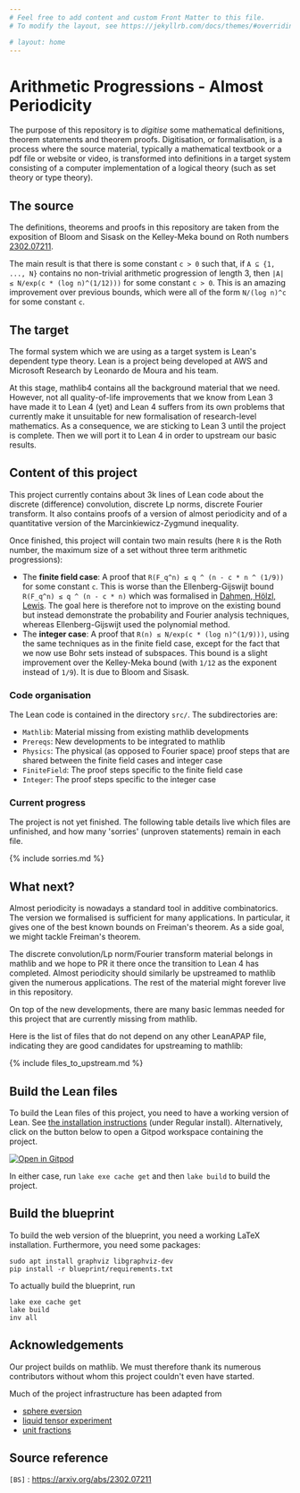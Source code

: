 ```yaml
---
# Feel free to add content and custom Front Matter to this file.
# To modify the layout, see https://jekyllrb.com/docs/themes/#overriding-theme-defaults

# layout: home
---
```


# Arithmetic Progressions - Almost Periodicity

The purpose of this repository is to *digitise* some mathematical definitions, theorem statements
and theorem proofs. Digitisation, or formalisation, is a process where the source material,
typically a mathematical textbook or a pdf file or website or video, is transformed into definitions
in a target system consisting of a computer implementation of a logical theory (such as set theory
or type theory).

## The source

The definitions, theorems and proofs in this repository are taken from the exposition of Bloom and
Sisask on the Kelley-Meka bound on Roth numbers [2302.07211](https://arxiv.org/abs/2302.07211).

The main result is that there is some constant `c > 0` such that, if `A ⊆ {1, ..., N}` contains no
non-trivial arithmetic progression of length 3, then `|A| ≤ N/exp(c * (log n)^(1/12)))` for some
constant `c > 0`. This is an amazing improvement over previous bounds, which were all of the form
`N/(log n)^c` for some constant `c`.

## The target

The formal system which we are using as a target system is Lean's dependent type theory. Lean is a
project being developed at AWS and Microsoft Research by Leonardo de Moura and his team.

At this stage, mathlib4 contains all the background material that we need. However, not all
quality-of-life improvements that we know from Lean 3 have made it to Lean 4 (yet) and Lean 4
suffers from its own problems that currently make it unsuitable for new formalisation of
research-level mathematics. As a consequence, we are sticking to Lean 3 until the project is
complete. Then we will port it to Lean 4 in order to upstream our basic results.

## Content of this project

This project currently contains about 3k lines of Lean code about the discrete (difference)
convolution, discrete Lp norms, discrete Fourier transform. It also contains proofs of a version of
almost periodicity and of a quantitative version of the Marcinkiewicz-Zygmund inequality.

Once finished, this project will contain two main results (here `R` is the Roth number, the maximum
size of a set without three term arithmetic progressions):
* The **finite field case**: A proof that `R(F_q^n) ≤ q ^ (n - c * n ^ (1/9))` for some constant
  `c`. This is worse than the Ellenberg-Gijswijt bound `R(F_q^n) ≤ q ^ (n - c * n)` which was
  formalised in [Dahmen, Hölzl, Lewis](https://drops.dagstuhl.de/opus/volltexte/2019/11070/). The
  goal here is therefore not to improve on the existing bound but instead demonstrate the
  probability and Fourier analysis techniques, whereas Ellenberg-Gijswijt used the polynomial
  method.
* The **integer case**: A proof that `R(n) ≤ N/exp(c * (log n)^(1/9)))`, using the same techniques
  as in the finite field case, except for the fact that we now use Bohr sets instead of subspaces.
  This bound is a slight improvement over the Kelley-Meka bound (with `1/12` as the exponent instead
  of `1/9`). It is due to Bloom and Sisask.

### Code organisation

The Lean code is contained in the directory `src/`. The subdirectories are:
* `Mathlib`: Material missing from existing mathlib developments
* `Prereqs`: New developments to be integrated to mathlib
* `Physics`: The physical (as opposed to Fourier space) proof steps that are shared
  between the finite field cases and integer case
* `FiniteField`: The proof steps specific to the finite field case
* `Integer`: The proof steps specific to the integer case

### Current progress

The project is not yet finished. The following table details live which files are unfinished, and
how many 'sorries' (unproven statements) remain in each file.

{% include sorries.md %}

## What next?

Almost periodicity is nowadays a standard tool in additive combinatorics. The version we formalised is sufficient for many applications. In particular, it gives one of the best known bounds on Freiman's theorem. As a side goal, we might tackle Freiman's theorem.

The discrete convolution/Lp norm/Fourier transform material belongs in mathlib and we hope to PR it there once the transition to Lean 4 has completed. Almost periodicity should similarly be upstreamed to mathlib given the numerous applications. The rest of the material might forever live in this repository.

On top of the new developments, there are many basic lemmas needed for this project that are currently missing from mathlib.

Here is the list of files that do not depend on any other LeanAPAP file, indicating they are good candidates for upstreaming to mathlib:

{% include files_to_upstream.md %}

## Build the Lean files

To build the Lean files of this project, you need to have a working version of Lean.
See [the installation instructions](https://leanprover-community.github.io/get_started.html) (under Regular install).
Alternatively, click on the button below to open a Gitpod workspace containing the project.

[![Open in Gitpod](https://gitpod.io/button/open-in-gitpod.svg)](https://gitpod.io/#https://github.com/YaelDillies/LeanAPAP)

In either case, run `lake exe cache get` and then `lake build` to build the project.

## Build the blueprint

To build the web version of the blueprint, you need a working LaTeX installation.
Furthermore, you need some packages:
```
sudo apt install graphviz libgraphviz-dev
pip install -r blueprint/requirements.txt
```

To actually build the blueprint, run
```
lake exe cache get
lake build
inv all
```

## Acknowledgements

Our project builds on mathlib. We must therefore thank its numerous contributors without whom this
project couldn't even have started.

Much of the project infrastructure has been adapted from
* [sphere eversion](https://leanprover-community.github.io/sphere-eversion/)
* [liquid tensor experiment](https://github.com/leanprover-community/liquid/)
* [unit fractions](https://github.com/b-mehta/unit-fractions/)

## Source reference

`[BS]` : https://arxiv.org/abs/2302.07211

[BS]: https://arxiv.org/abs/2302.07211
